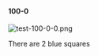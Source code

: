 #### 100-0
![test-100-0-0.png](https://github.com/lil-lab/nlvr/raw/master/nlvr/test/images/1/test-100-0-0.png "test-100-0-0.png")

There are 2 blue squares